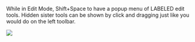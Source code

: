 While in Edit Mode, Shift+Space to have a popup menu of LABELED edit tools. Hidden sister tools can be shown by click and dragging just like you would do on the left toolbar.

![](https://i.imgur.com/5dQfIpU.png)
